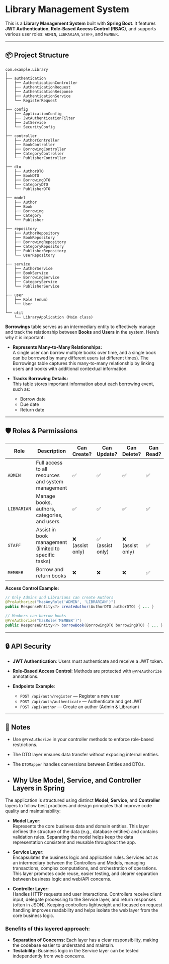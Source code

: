 # Library Management System

This is a **Library Management System** built with **Spring Boot**. It features **JWT Authentication**, **Role-Based Access Control (RBAC)**, and supports various user roles: `ADMIN`, `LIBRARIAN`, `STAFF`, and `MEMBER`.

---

## 📦 Project Structure

```
com.example.Library
│
├── authentication
│   ├── AuthenticationController
│   ├── AuthenticationRequest
│   ├── AuthenticationResponse
│   ├── AuthenticationService
│   └── RegisterRequest
│
├── config
│   ├── ApplicationConfig
│   ├── JwtAuthenticationFilter
│   ├── JwtService
│   └── SecurityConfig
│
├── controller
│   ├── AuthorController
│   ├── BookController
│   ├── BorrowingController
│   ├── CategoryController
│   └── PublisherController
│
├── dto
│   ├── AuthorDTO
│   ├── BookDTO
│   ├── BorrowingDTO
│   ├── CategoryDTO
│   └── PublisherDTO
│
├── model
│   ├── Author
│   ├── Book
│   ├── Borrowing
│   ├── Category
│   └── Publisher
│
├── repository
│   ├── AuthorRepository
│   ├── BookRepository
│   ├── BorrowingRepository
│   ├── CategoryRepository
│   ├── PublisherRepository
│   └── UserRepository
│
├── service
│   ├── AuthorService
│   ├── BookService
│   ├── BorrowingService
│   ├── CategoryService
│   └── PublisherService
│
├── user
│   ├── Role (enum)
│   └── User
│
└── util
    └── LibraryApplication (Main class)
```

**Borrowings** table serves as an intermediary entity to effectively manage and track the relationship between **Books** and **Users** in the system. Here’s why it is important:

- **Represents Many-to-Many Relationships:**  
  A single user can borrow multiple books over time, and a single book can be borrowed by many different users (at different times). The Borrowings table captures this many-to-many relationship by linking users and books with additional contextual information.

- **Tracks Borrowing Details:**  
  This table stores important information about each borrowing event, such as:
  - Borrow date  
  - Due date  
  - Return date  
---

## 🛡️ Roles & Permissions

| Role        | Description                                           | Can Create?     | Can Update?     | Can Delete?     | Can Read? |
| ----------- | ----------------------------------------------------- | --------------- | --------------- | --------------- | --------- |
| `ADMIN`     | Full access to all resources and system management    | ✅               | ✅               | ✅               | ✅         |
| `LIBRARIAN` | Manage books, authors, categories, and users          | ✅               | ✅               | ✅               | ✅         |
| `STAFF`     | Assist in book management (limited to specific tasks) | ❌ (assist only) | ✅ (assist only) | ❌ (assist only) | ✅         |
| `MEMBER`    | Borrow and return books                               | ❌               | ❌               | ❌               | ✅         |

**Access Control Example:**

```java
// Only Admins and Librarians can create Authors
@PreAuthorize("hasAnyRole('ADMIN', 'LIBRARIAN')")
public ResponseEntity<?> createAuthor(AuthorDTO authorDTO) { ... }

// Members can borrow books
@PreAuthorize("hasRole('MEMBER')")
public ResponseEntity<?> borrowBook(BorrowingDTO borrowingDTO) { ... }
```

---

## 🔒 API Security

* **JWT Authentication**: Users must authenticate and receive a JWT token.
* **Role-Based Access Control**: Methods are protected with `@PreAuthorize` annotations.
* **Endpoints Example**:

  * `POST /api/auth/register` — Register a new user
  * `POST /api/auth/authenticate` — Authenticate and get JWT
  * `POST /api/author` — Create an author (Admin & Librarian)

---

## 📝 Notes

* Use `@PreAuthorize` in your controller methods to enforce role-based restrictions.
* The DTO layer ensures data transfer without exposing internal entities.
* The `DTOMapper` handles conversions between Entities and DTOs.

* ## Why Use Model, Service, and Controller Layers in Spring

The application is structured using distinct **Model**, **Service**, and **Controller** layers to follow best practices and design principles that improve code quality and maintainability:

- **Model Layer:**  
  Represents the core business data and domain entities. This layer defines the structure of the data (e.g., database entities) and contains validation rules. Separating the model helps keep the data representation consistent and reusable throughout the app.

- **Service Layer:**  
  Encapsulates the business logic and application rules. Services act as an intermediary between the Controllers and Models, managing transactions, complex computations, and orchestration of operations. This layer promotes code reuse, easier testing, and clearer separation between business logic and web/API concerns.

- **Controller Layer:**  
  Handles HTTP requests and user interactions. Controllers receive client input, delegate processing to the Service layer, and return responses (often in JSON). Keeping controllers lightweight and focused on request handling improves readability and helps isolate the web layer from the core business logic.

### Benefits of this layered approach:
- **Separation of Concerns:** Each layer has a clear responsibility, making the codebase easier to understand and maintain.
- **Testability:** Business logic in the Service layer can be tested independently from web concerns.


